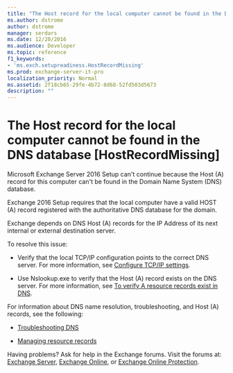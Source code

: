 ```yaml
---
title: "The Host record for the local computer cannot be found in the DNS database [HostRecordMissing]"
ms.author: dstrome
author: dstrome
manager: serdars
ms.date: 12/20/2016
ms.audience: Developer
ms.topic: reference
f1_keywords:
- 'ms.exch.setupreadiness.HostRecordMissing'
ms.prod: exchange-server-it-pro
localization_priority: Normal
ms.assetid: 2f18cb65-29fe-4b72-8d68-52fd503d5673
description: ""
---
```


# The Host record for the local computer cannot be found in the DNS database [HostRecordMissing]

Microsoft Exchange Server 2016 Setup can't continue because the Host (A) record for this computer can't be found in the Domain Name System (DNS) database.
  
Exchange 2016 Setup requires that the local computer have a valid HOST (A) record registered with the authoritative DNS database for the domain.
  
Exchange depends on DNS Host (A) records for the IP Address of its next internal or external destination server.
  
To resolve this issue:
  
- Verify that the local TCP/IP configuration points to the correct DNS server. For more information, see [Configure TCP/IP settings](https://go.microsoft.com/fwlink/p/?linkid=108281).
    
- Use Nslookup.exe to verify that the Host (A) record exists on the DNS server. For more information, see [To verify A resource records exist in DNS](https://go.microsoft.com/fwlink/?LinkId=63001).
    
For information about DNS name resolution, troubleshooting, and Host (A) records, see the following:
  
- [Troubleshooting DNS](https://go.microsoft.com/fwlink/p/?LinkId=294828)
    
- [Managing resource records](https://go.microsoft.com/fwlink/p/?LinkId=294829)
    
Having problems? Ask for help in the Exchange forums. Visit the forums at: [Exchange Server](https://go.microsoft.com/fwlink/p/?linkId=60612), [Exchange Online](https://go.microsoft.com/fwlink/p/?linkId=267542), or [Exchange Online Protection](https://go.microsoft.com/fwlink/p/?linkId=285351).
